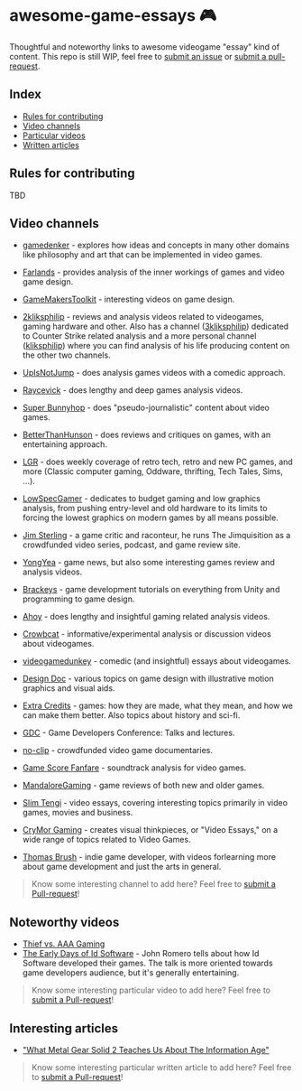 # awesome-game-essays 🎮

Thoughtful and noteworthy links to awesome videogame "essay" kind of content.
This repo is still WIP, feel free to [submit an issue](https://github.com/filfreire/awesome-game-essays/issues/new) or [submit a pull-request](https://github.com/filfreire/awesome-game-essays/pulls).

## Index

- [Rules for contributing](#rules)
- [Video channels](#channels)
- [Particular videos](#videos)
- [Written articles](#articles)


## Rules for contributing<a name="rules"></a>

TBD

## Video channels<a name="channels"></a>

- [gamedenker](https://www.youtube.com/channel/UCMXXBuIQvUD45EtfWqzU0FQ) - explores how ideas and concepts in many other domains like philosophy and art that can be implemented in video games.

- [Farlands](https://www.youtube.com/channel/UCKmGmd4K-Kv17fu0TMJ5Z0A) - provides analysis of the inner workings of games and video game design.

- [GameMakersToolkit](https://www.youtube.com/user/McBacon1337) - interesting videos on game design.

- [2kliksphilip](https://www.youtube.com/user/2kliksphilip) - reviews and analysis videos related to videogames, gaming hardware and other. Also has a channel ([3kliksphilip](https://www.youtube.com/user/3kliksphilip)) dedicated to Counter Strike related analysis and a more personal channel ([kliksphilip](https://www.youtube.com/user/kliksphilip)) where you can find analysis of his life producing content on the other two channels.

- [UpIsNotJump](https://www.youtube.com/user/hamlin351) - does analysis games videos with a comedic approach.

- [Raycevick](https://www.youtube.com/channel/UC1JTQBa5QxZCpXrFSkMxmPw) - does lengthy and deep games analysis videos.

- [Super Bunnyhop](https://www.youtube.com/user/bunnyhopshow/) - does "pseudo-journalistic" content about video games.

- [BetterThanHunson](https://www.youtube.com/channel/UCNfzJQEndd6pJ_LFzyf4m8g) - does reviews and critiques on games, with an entertaining approach.

- [LGR](https://www.youtube.com/user/phreakindee) - does weekly coverage of retro tech, retro and new PC games, and more (Classic computer gaming, Oddware, thrifting, Tech Tales, Sims, ...).

- [LowSpecGamer](https://www.youtube.com/channel/UCQkd05iAYed2-LOmhjzDG6g) - dedicates to budget gaming and low graphics analysis, from pushing entry-level and old hardware to its limits to forcing the lowest graphics on modern games by all means possible.

- [Jim Sterling](https://www.youtube.com/channel/UCWCw2Sd7RlYJ2yuNVHDWNOA) - a game critic and raconteur, he runs The Jimquisition as a crowdfunded video series, podcast, and game review site.

- [YongYea](https://www.youtube.com/user/YongYea) - game news, but also some interesting games review and analysis videos.

- [Brackeys](https://www.youtube.com/user/Brackeys) - game development tutorials on everything from Unity and programming to game design.

- [Ahoy](https://www.youtube.com/user/XboxAhoy) - does lengthy and insightful gaming related analysis videos.

- [Crowbcat](https://www.youtube.com/user/CrowbCat) - informative/experimental analysis or discussion videos about videogames.

- [videogamedunkey](https://www.youtube.com/user/videogamedunkey) - comedic (and insightful) essays about videogames.

- [Design Doc](https://www.youtube.com/user/Warbot40) - various topics on game design with illustrative motion graphics and visual aids.

- [Extra Credits](https://www.youtube.com/user/ExtraCreditz) - games: how they are made, what they mean, and how we can make them better. Also topics about history and sci-fi.

- [GDC](https://www.youtube.com/channel/UC0JB7TSe49lg56u6qH8y_MQ) - Game Developers Conference: Talks and lectures.

- [no-clip](https://www.youtube.com/channel/UC0fDG3byEcMtbOqPMymDNbw) - crowdfunded video game documentaries.

- [Game Score Fanfare](https://www.youtube.com/channel/UC8P_raHQ4EoWTSH2GMESMQA) - soundtrack analysis for video games.

- [MandaloreGaming](https://www.youtube.com/channel/UClOGLGPOqlAiLmOvXW5lKbw) - game reviews of both new and older games.

- [Slim Tengi](https://www.youtube.com/channel/UCzX-Ysm2g19qeHxu8wu5bQQ) - video essays, covering interesting topics primarily in video games, movies and business.

- [CryMor Gaming](https://www.youtube.com/channel/UCEqX3NzHsxP9MV7YIdq2JzA) - creates visual thinkpieces, or "Video Essays," on a wide range of topics related to Video Games.

- [Thomas Brush](https://www.youtube.com/user/thomasmbrush/about) - indie game developer, with videos forlearning more about game development and just the arts in general.


> Know some interesting channel to add here? Feel free to [submit a Pull-request](https://github.com/filfreire/awesome-game-essays/pulls)!

## Noteworthy videos<a name="videos"></a>

- [Thief vs. AAA Gaming](https://www.youtube.com/watch?v=jPqwDGXxLhU)
- [The Early Days of Id Software](https://www.youtube.com/watch?v=KFziBfvAFnM) - John Romero tells about how Id Software developed their games. The talk is more oriented towards game developers audience, but it's generally entertaining.

> Know some interesting particular video to add here? Feel free to [submit a Pull-request](https://github.com/filfreire/awesome-game-essays/pulls)!

## Interesting articles<a name="articles"></a>

- ["What Metal Gear Solid 2 Teaches Us About The Information Age"](http://www.gamesetwatch.com/2010/06/what_metal_gear_solid_teaches.php)

> Know some interesting particular written article to add here? Feel free to [submit a Pull-request](https://github.com/filfreire/awesome-game-essays/pulls)!

